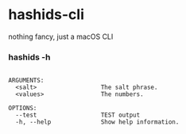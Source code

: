 # hashids-cli
nothing fancy, just a macOS CLI


### hashids -h
```USAGE: Hashids [--test] <salt> [<values> ...]

ARGUMENTS:
  <salt>                  The salt phrase.
  <values>                The numbers.

OPTIONS:
  --test                  TEST output
  -h, --help              Show help information.
  ```
